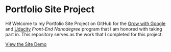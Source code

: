 Portfolio Site Project
======================

Hi! Welcome to my Portfolio Site Project on GitHub for the <a href="https://grow.google/">Grow with Google</a> and <a href="https://www.udacity.com/nanodegree">Udacity</a> <em>Front-End Nanodegree</em> program that I am honored with taking part in. This repository serves as the work that I completed for this project.

[View the Site Demo](http://franciscusagnew.github.io/portfolio-site-project/)